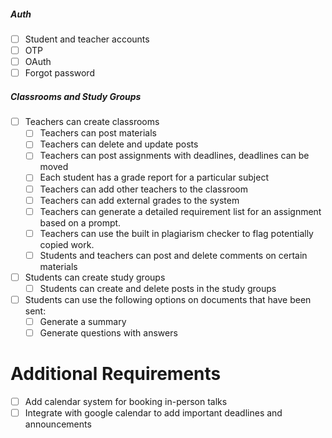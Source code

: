 ##### Auth
- [ ] Student and teacher accounts
- [ ] OTP
- [ ] OAuth
- [ ] Forgot password

##### Classrooms and Study Groups
- [ ] Teachers can create classrooms
	- [ ] Teachers can post materials
	- [ ] Teachers can delete and update posts
	- [ ] Teachers can post assignments with deadlines, deadlines can be moved
	- [ ] Each student has a grade report for a particular subject
	- [ ] Teachers can add other teachers to the classroom
	- [ ] Teachers can add external grades to the system
	- [ ] Teachers can generate a detailed requirement list for an assignment based on a prompt.
	- [ ] Teachers can use the built in plagiarism checker to flag potentially copied work.
	- [ ] Students and teachers can post and delete comments on certain materials
- [ ] Students can create study groups
	- [ ] Students can create and delete posts in the study groups
- [ ] Students can use the following options on documents that have been sent:
	- [ ] Generate a summary
	- [ ] Generate questions with answers

# Additional Requirements
- [ ] Add calendar system for booking in-person talks
- [ ] Integrate with google calendar to add important deadlines and announcements